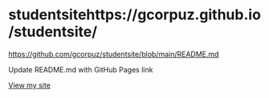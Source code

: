 # studentsitehttps://gcorpuz.github.io/studentsite/
https://github.com/gcorpuz/studentsite/blob/main/README.md

Update README.md with GitHub Pages link

[View my site](https://gcorpuz.github.io/studentsite/)

